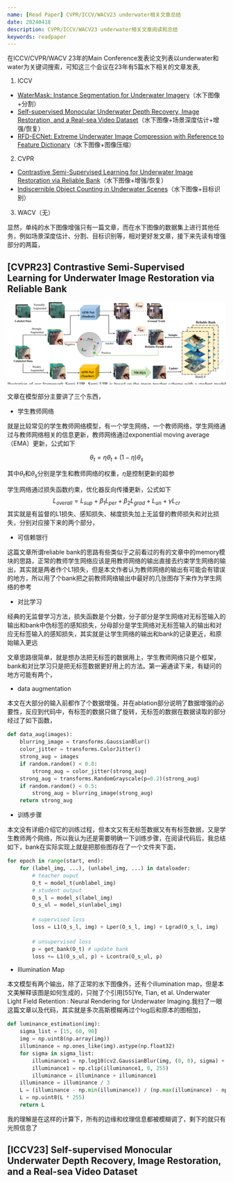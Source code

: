 ```yaml
---
name: [Read Paper] CVPR/ICCV/WACV23 underwater相关文章总结
date: 20240418
description: CVPR/ICCV/WACV23 underwater相关文章阅读和总结
keywords: readpaper
---
```


在ICCV/CVPR/WACV 23年的Main Conference发表论文列表以underwater和water为关键词搜索，可知这三个会议在23年有5篇水下相关的文章发表,

1. ICCV

- [WaterMask: Instance Segmentation for Underwater Imagery](https://openaccess.thecvf.com/content/ICCV2023/html/Lian_WaterMask_Instance_Segmentation_for_Underwater_Imagery_ICCV_2023_paper.html)（水下图像+分割）
- [Self-supervised Monocular Underwater Depth Recovery, Image Restoration, and a Real-sea Video Dataset](https://openaccess.thecvf.com/content/ICCV2023/html/Varghese_Self-supervised_Monocular_Underwater_Depth_Recovery_Image_Restoration_and_a_Real-sea_ICCV_2023_paper.html)（水下图像+场景深度估计+增强/恢复）
- [RFD-ECNet: Extreme Underwater Image Compression with Reference to Feature Dictionary](https://openaccess.thecvf.com/content/ICCV2023/html/Li_RFD-ECNet_Extreme_Underwater_Image_Compression_with_Reference_to_Feature_Dictionary_ICCV_2023_paper.html)（水下图像+图像压缩）

2. CVPR

- [Contrastive Semi-Supervised Learning for Underwater Image Restoration via Reliable Bank](https://openaccess.thecvf.com/content/CVPR2023/html/Huang_Contrastive_Semi-Supervised_Learning_for_Underwater_Image_Restoration_via_Reliable_Bank_CVPR_2023_paper.html)（水下图像+增强/恢复）
- [Indiscernible Object Counting in Underwater Scenes](https://openaccess.thecvf.com/content/CVPR2023/html/Sun_Indiscernible_Object_Counting_in_Underwater_Scenes_CVPR_2023_paper.html)（水下图像+目标识别）

3. WACV（无）

显然，单纯的水下图像增强只有一篇文章，而在水下图像的数据集上进行其他任务，例如场景深度估计、分割、目标识别等，相对更好发文章，接下来先读有增强部分的两篇，

## [CVPR23] Contrastive Semi-Supervised Learning for Underwater Image Restoration via Reliable Bank

![](../image/2024/1.png)

文章在模型部分主要讲了三个东西，

- 学生教师网络

就是比较常见的学生教师网络模型，有一个学生网络，一个教师网络，学生网络通过与教师网络相关的信息更新，教师网络通过exponential moving average（EMA）更新，公式如下

$$
\theta_t = \eta\theta_t + (1-\eta)\theta_s
$$

其中$\theta_t$和$\theta_s$分别是学生和教师网络的权重，$\eta$是控制更新的超参

学生网络通过损失函数约束，优化器反向传播更新，公式如下
$$
L_{overall} = L_{sup} + \beta_1L_{per} + \beta_2L_{grad} + L_{un} + \gamma L_{cr}
$$
其实就是有监督的L1损失、感知损失、梯度损失加上无监督的教师损失和对比损失，分别对应接下来的两个部分，

- 可信赖银行

这篇文章所谓reliable bank的思路有些类似于之前看过的有的文章中的memory模块的思路，正常的教师学生网络应该是用教师网络的输出直接去约束学生网络的输出，其实就是两者作个L1损失，但是本文作者认为教师网络的输出有可能会有错误的地方，所以用了个bank把之前教师网络输出中最好的几张图存下来作为学生网络的参考

- 对比学习

经典的无监督学习方法，损失函数是个分数，分子部分是学生网络对无标签输入的输出和bank中伪标签的感知损失，分母部分是学生网络对无标签输入的输出和对应无标签输入的感知损失，其实就是让学生网络的输出和bank的记录更近，和原始输入更远

文章思路很简单，就是想办法把无标签的数据用上，学生教师网络只是个框架，bank和对比学习只是把无标签数据更好用上的方法。第一遍通读下来，有疑问的地方可能有两个，

- data augmentation

本文在大部分的输入前都作了个数据增强，并在ablation部分说明了数据增强的必要性，反应到代码中，有标签的数据只做了旋转，无标签的数据在数据读取的部分经过了如下函数，

```python
def data_aug(images):
    blurring_image = transforms.GaussianBlur()
    color_jitter = transforms.ColorJitter()
    strong_aug = images
    if random.random() < 0.8:
        strong_aug = color_jitter(strong_aug)
    strong_aug = transforms.RandomGrayscale(p=0.2)(strong_aug)
    if random.random() < 0.5:
        strong_aug = blurring_image(strong_aug)
    return strong_aug
```

- 训练步骤

本文没有详细介绍它的训练过程，但本文又有无标签数据又有有标签数据，又是学生教师两个网络，所以我认为还是需要明确一下训练步骤，在阅读代码后，我总结如下，bank在实际实现上就是把那些图存在了一个文件夹下面，

```python
for epoch in range(start, end):
    for (label_img, ...), (unlabel_img, ...) in dataloader:
		# teacher ouput
        O_t = model_t(unblabel_img)
        # student output
        O_s_l = model_s(label_img)
        O_s_ul = model_s(unlabel_img)
        
        # supervised loss
        loss = L1(O_s_l, img) + Lper(O_s_l, img) + Lgrad(O_s_l, img)
        
        # unsupervised loss
        p = get_bank(O_t) # update bank
        loss += L1(O_s_ul, p) + Lcontra(O_s_ul, p)
```

- Illumination Map

本文模型有两个输出，除了正常的水下图像外，还有个illumination map，但是本文美解释该图是如何生成的，只抛了个引用[55]Ye, Tian, et al. Underwater Light Field Retention : Neural Rendering for Underwater Imaging.我扫了一眼这篇文章以及代码，其实就是多次高斯模糊再过个log后和原本的图相加，

```python
def luminance_estimation(img):
    sigma_list = [15, 60, 90]
    img = np.uint8(np.array(img))
    illuminance = np.ones_like(img).astype(np.float32)
    for sigma in sigma_list:
        illuminance1 = np.log10(cv2.GaussianBlur(img, (0, 0), sigma) + 1e-8)
        illuminance1 = np.clip(illuminance1, 0, 255)
        illuminance = illuminance + illuminance1
    illuminance = illuminance / 3
    L = (illuminance - np.min(illuminance)) / (np.max(illuminance) - np.min(illuminance) + 1e-6)
    L = np.uint8(L * 255)
    return L
```

我的理解是在这样的计算下，所有的边缘和纹理信息都被模糊调了，剩下的就只有光照信息了

## [ICCV23] Self-supervised Monocular Underwater Depth Recovery, Image Restoration, and a Real-sea Video Dataset
